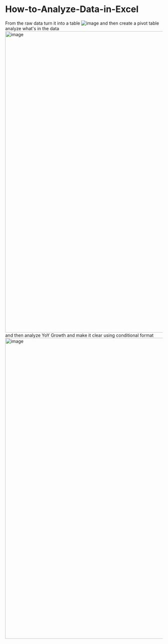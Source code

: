 # How-to-Analyze-Data-in-Excel
From the raw data turn it into a table 
![image](https://github.com/user-attachments/assets/360bd694-bbd2-47d8-a97f-f7c51a78b335)
and then create a pivot table analyze what's in the data
<img width="960" alt="image" src="https://github.com/user-attachments/assets/564ebf36-258e-4508-89cd-11d762930efa">
and then analyze YoY Growth and make it clear using conditional format
<img width="958" alt="image" src="https://github.com/user-attachments/assets/50cc081b-333b-4323-8b9a-09b53a314391">
